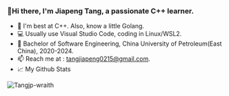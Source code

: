 ### 👋Hi there, I'm Jiapeng Tang, a passionate C++ learner.

- 🌱 I'm best at C++. Also, know a little Golang.
- 💻 Usually use Visual Studio Code, coding in Linux/WSL2.  
- 🔭 Bachelor of Software Engineering, China University of Petroleum(East China), 2020-2024. 
- 📫 Reach me at : tangjiapeng0215@gmail.com.
- 📈 My Github Stats
<img src="https://github-readme-stats.vercel.app/api?username=Tangjp-wraith&show_icons=true&theme=gotham" alt="Tangjp-wraith" />
